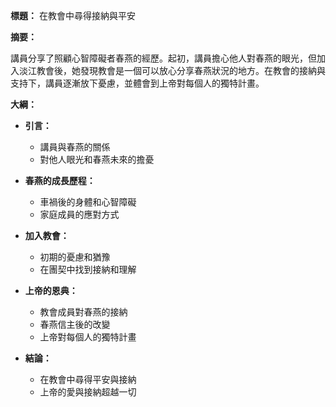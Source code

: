 **標題：** 在教會中尋得接納與平安

**摘要：**

講員分享了照顧心智障礙者春燕的經歷。起初，講員擔心他人對春燕的眼光，但加入淡江教會後，她發現教會是一個可以放心分享春燕狀況的地方。在教會的接納與支持下，講員逐漸放下憂慮，並體會到上帝對每個人的獨特計畫。

**大綱：**

* **引言：**
    * 講員與春燕的關係
    * 對他人眼光和春燕未來的擔憂

* **春燕的成長歷程：**
    * 車禍後的身體和心智障礙
    * 家庭成員的應對方式

* **加入教會：**
    * 初期的憂慮和猶豫
    * 在團契中找到接納和理解

* **上帝的恩典：**
    * 教會成員對春燕的接納
    * 春燕信主後的改變
    * 上帝對每個人的獨特計畫

* **結論：**
    * 在教會中尋得平安與接納
    * 上帝的愛與接納超越一切